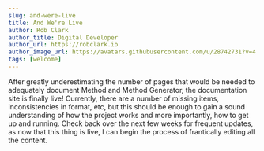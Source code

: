 ```yaml
---
slug: and-were-live
title: And We're Live
author: Rob Clark
author_title: Digital Developer
author_url: https://robclark.io
author_image_url: https://avatars.githubusercontent.com/u/28742731?v=4
tags: [welcome]
---
```


After greatly underestimating the number of pages that would be needed to adequately document Method and Method Generator, the documentation site is finally live! Currently, there are a number of missing items, inconsistencies in format, etc, but this should be enough to gain a sound understanding of how the project works and more importantly, how to get up and running. Check back over the next few weeks for frequent updates, as now that this thing is live, I can begin the process of frantically editing all the content.